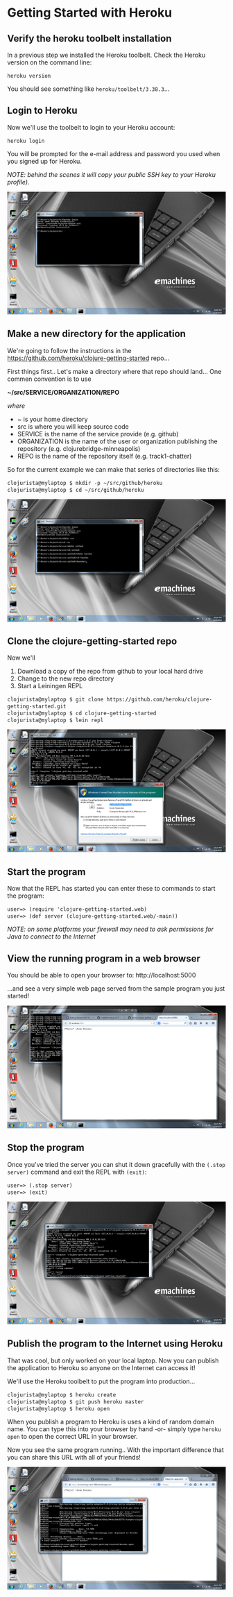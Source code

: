 # Getting Started with Heroku

## Verify the heroku toolbelt installation

In a previous step we installed the Heroku toolbelt.
Check the Heroku version on the command line:

    heroku version

You should see something like `heroku/toolbelt/3.38.3`...

## Login to Heroku

Now we'll use the toolbelt to login to your Heroku account:

    heroku login

You will be prompted for the e-mail address and password you
used when you signed up for Heroku.

_NOTE: behind the scenes it will copy your public SSH key to your Heroku profile)._

![Login to Heroku](img/new/heroku3.png)

## Make a new directory for the application

We're going to follow the instructions in the https://github.com/heroku/clojure-getting-started repo...

First things first.. Let's make a directory where that repo
should land... One commen convention is to use

**~/src/SERVICE/ORGANIZATION/REPO**

_where_
* ~ is your home directory
* src is where you will keep source code
* SERVICE is the name of the service provide (e.g. github)
* ORGANIZATION is the name of the user or organization publishing the repository (e.g. clojurebridge-minneapolis)
* REPO is the name of the repository itself (e.g. track1-chatter)

So for the current example we can make that series of directories
like this:

````
clojurista@mylaptop $ mkdir -p ~/src/github/heroku
clojurista@mylaptop $ cd ~/src/github/heroku
````
![Make directories for your repo](img/new/heroku6.png)

## Clone the clojure-getting-started repo

Now we'll

1. Download a copy of the repo from github to your local hard drive
2. Change to the new repo directory
3. Start a Leiningen REPL

````
clojurista@mylaptop $ git clone https://github.com/heroku/clojure-getting-started.git
clojurista@mylaptop $ cd clojure-getting-started
clojurista@mylaptop $ lein repl
````

![Start the program](img/new/heroku9.png)

## Start the program

Now that the REPL has started you can enter these
to commands to start the program:

````
user=> (require 'clojure-getting-started.web)
user=> (def server (clojure-getting-started.web/-main))
````

_NOTE: on some platforms your firewall may need to ask permissions for Java to connect to the Internet_

## View the running program in a web browser

You should be able to open your browser to: http://localhost:5000

...and see a very simple web page served from the sample program you just started!

![View the program](img/new/heroku10.png)

## Stop the program

Once you've tried the server you can shut it down gracefully
with the `(.stop server)` command and exit the REPL with `(exit)`:

````
user=> (.stop server)
user=> (exit)
````

![View the program](img/new/heroku11.png)

## Publish the program to the Internet using Heroku

That was cool, but only worked on your local laptop.
Now you can publish the application to Heroku so anyone
on the Internet can access it!

We'll use the Heroku toolbelt to put the program into production...

````
clojurista@mylaptop $ heroku create
clojurista@mylaptop $ git push heroku master
clojurista@mylaptop $ heroku open
````
When you publish a program to Heroku is uses a kind of random
domain name. You can type this into your browser by hand -or-
simply type `heroku open` to open the correct URL in your browser.

Now you see the same program running.. With the important
difference that you can share this URL with all of your friends!

![View the program on the Internet](img/new/heroku13.png)
